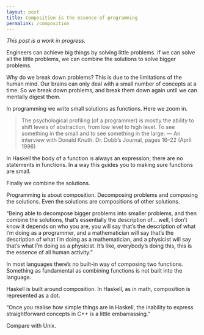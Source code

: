 ```yaml
---
layout: post
title: Composition is the essence of programming
permalink: /composition
---
```

*This post is a work in progress.*

Engineers can achieve big things by solving little problems. If we can solve
all the little problems, we can combine the solutions to solve bigger problems.

Why do we break down problems? This is due to the limitations of the human
mind. Our brains can only deal with a small number of concepts at a time. So we
break down problems, and break them down again until we can mentally digest
them.

In programming we write small solutions as functions. Here we zoom in.

> The psychological profiling (of a programmer) is mostly the ability to shift
> levels of abstraction, from low level to high level. To see something in the
> small and to see something in the large.
> — An interview with Donald Knuth. Dr. Dobb’s Journal, pages 16–22 (April
> 1996)

In Haskell the body of a function is always an expression; there are no
statements in functions. In a way this guides you to making sure functions are
small.

Finally we combine the solutions.

Programming is about composition. Decomposing problems and composing the
solutions. Even the solutions are compositions of other solutions.

“Being able to decompose bigger problems into smaller problems, and then
combine the solutions, that’s essentially the description of... well, I don’t
know it depends on who you are, you will say that’s the description of what I’m
doing as a programmer, and a mathematician will say that’s the description of
what I’m doing as a mathematician, and a physicist will say that’s what I’m
doing as a physicist. It’s like, everybody’s doing this, this is the essence of
all human activity.”

In most languages there’s no built-in way of composing two functions. Something
as fundamental as combining functions is not built into the language.

Haskell is built around composition. In Haskell, as in math, composition is
represented as a dot.

“Once you realise how simple things are in Haskell, the inability to express
straightforward concepts in C++ is a little embarrassing.“

Compare with Unix.
